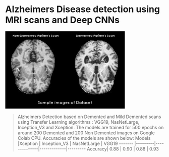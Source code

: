 # Alzheimers Disease detection using MRI scans and Deep CNNs
![Images of Demented and Non Demented scans](https://github.com/alsatwar/Alzheimers-Disease-detection-using-MRI-scans-and-Deep-CNNs/blob/master/images/Data.png)
> Alzheimers Detection based on Demented and Mild Demented scans using Transfer Learning algorithms : VGG19, NasNetLarge, Inception_V3 and Xception. The models are trained for 500 epochs on around 200 Demented and 200 Non Demented  images on Google Colab CPU.
>Accuracies of the models are shown below:
 Models |Xception | Inception_V3 | NasNetLarge | VGG19
------- |---------|--------------|-------------|---------
Accuracy|  0.88   |     0.90     |     0.88    |   0.93
